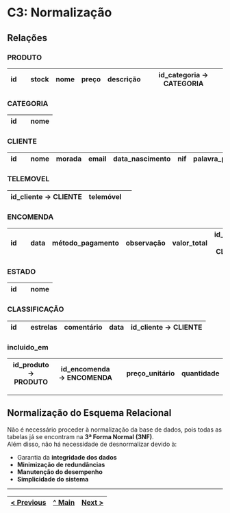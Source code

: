# C3: Normalização

## Relações

### PRODUTO
| id |  | stock | nome | preço | descrição | id_categoria → CATEGORIA |
|----|----|-------|------|--------|-------------|--------------------------|

### CATEGORIA
| id |  | nome |
|----|----|------|

### CLIENTE
| id |  | nome | morada | email | data_nascimento | nif | palavra_passe | {telemóvel} |
|----|----|------|--------|-------|------------------|-----|----------------|--------------|

### TELEMOVEL
| id_cliente → CLIENTE | telemóvel |  |
|----------------------|-----------|----|

### ENCOMENDA
| id |  | data | método_pagamento | observação | valor_total | id_cliente → CLIENTE | id_estado → ESTADO | id_classificacao → CLASSIFICAÇÃO |
|----|----|------|------------------|-------------|--------------|----------------------|---------------------|----------------------------------|

### ESTADO
| id |  | nome |
|----|----|------|

### CLASSIFICAÇÃO
| id |  | estrelas | comentário | data | id_cliente → CLIENTE |
|----|----|----------|-------------|------|-----------------------|

### incluido_em
| id_produto → PRODUTO | id_encomenda → ENCOMENDA |  | preço_unitário | quantidade |
|----------------------|--------------------------|----|----------------|------------|


---

## Normalização do Esquema Relacional

Não é necessário proceder à normalização da base de dados, pois todas as tabelas já se encontram na **3ª Forma Normal (3NF)**.  
Além disso, não há necessidade de desnormalizar devido à:

- Garantia da **integridade dos dados**  
- **Minimização de redundâncias**  
- **Manutenção do desempenho**  
- **Simplicidade do sistema**
---
[< Previous](rebd02.md) | [^ Main](/../../) | [Next >](rebd04.md)
:--- | :---: | ---: 
